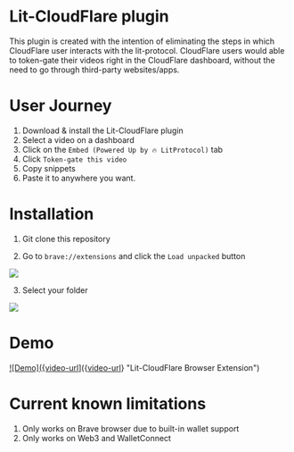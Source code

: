 # Lit-CloudFlare plugin

This plugin is created with the intention of eliminating the steps in which CloudFlare user 
interacts with the lit-protocol. CloudFlare users would able to token-gate their videos right in the 
CloudFlare dashboard, without the need to go through third-party websites/apps.

# User Journey

1. Download & install the Lit-CloudFlare plugin
2. Select a video on a dashboard
3. Click on the `Embed (Powered Up by 🔥 LitProtocol)` tab 
4. Click `Token-gate this video`
5. Copy snippets
6. Paste it to anywhere you want.

# Installation

1. Git clone this repository

2. Go to `brave://extensions` and click the `Load unpacked` button

![](https://assets.wzac.io/lit-protocol/lit-cloudflare-extension-instruction-1.png)

3. Select your folder

![](https://assets.wzac.io/lit-protocol/lit-cloudflare-extension-instruction-2.png)

# Demo
[![Demo]({video-url](https://assets.wzac.io/lit-protocol/Lit-CloudFlare-Browser-Extension-Demo.mp4})]({[video-url](https://assets.wzac.io/lit-protocol/Lit-CloudFlare-Browser-Extension-Demo.mp4)} "Lit-CloudFlare Browser Extension")

# Current known limitations

1. Only works on Brave browser due to built-in wallet support
2. Only works on Web3 and WalletConnect